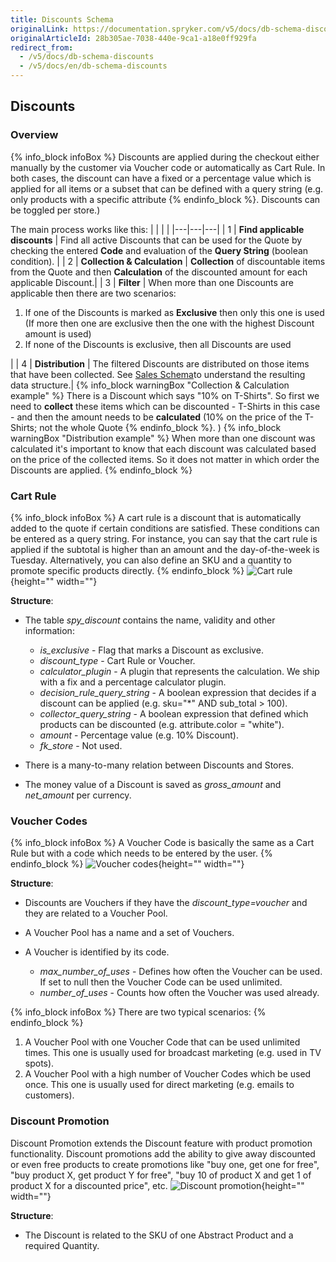 ```yaml
---
title: Discounts Schema
originalLink: https://documentation.spryker.com/v5/docs/db-schema-discounts
originalArticleId: 28b305ae-7038-440e-9ca1-a18e0ff929fa
redirect_from:
  - /v5/docs/db-schema-discounts
  - /v5/docs/en/db-schema-discounts
---
```



## Discounts

### Overview

{% info_block infoBox %}
Discounts are applied during the checkout either manually by the customer via Voucher code or automatically as Cart Rule. In both cases, the discount can have a fixed or a percentage value which is applied for all items or a subset that can be defined with a query string (e.g. only products with a specific attribute
{% endinfo_block %}. Discounts can be toggled per store.)

The main process works like this:
| | | |
|---|---|---| 
| 1 |  **Find applicable discounts** | Find all active Discounts that can be used for the Quote by checking the entered **Code** and evaluation of the **Query String** (boolean condition). |
| 2 |  **Collection & Calculation** | **Collection** of discountable items from the Quote and then **Calculation** of the discounted amount for each applicable Discount.|
| 3 |  **Filter** | When more than one Discounts are applicable then there are two scenarios:<ol><li>If one of the Discounts is marked as **Exclusive** then only this one is used (If more then one are exclusive then the one with the highest Discount amount is used)</li><li>If none of the Discounts is exclusive, then all Discounts are used</li></ol> |
| 4 |  **Distribution** | The filtered Discounts are distributed on those items that have been collected. See [Sales Schema](db-schema-sales.htm)to understand the resulting data structure.|
{% info_block warningBox "Collection & Calculation example" %}
There is a Discount which says "10% on T-Shirts". So first we need to **collect** these items which can be discounted - T-Shirts in this case - and then the amount needs to be **calculated** (10% on the price of the T-Shirts; not the whole Quote
{% endinfo_block %}. )
{% info_block warningBox "Distribution example" %}
When more than one discount was calculated it's important to know that each discount was calculated based on the price of the collected items. So it does not matter in which order the Discounts are applied. 
{% endinfo_block %}

### Cart Rule

{% info_block infoBox %}
A cart rule is a discount that is automatically added to the quote if certain conditions are satisfied. These conditions can be entered as a query string. For instance, you can say that the cart rule is applied if the subtotal is higher than an amount and the day-of-the-week is Tuesday. Alternatively, you can also define an SKU and a quantity to promote specific products directly.
{% endinfo_block %}
![Cart rule](https://spryker.s3.eu-central-1.amazonaws.com/docs/Developer+Guide/Database+Schema+Guide/Discounts+Schema/cart-rule.png){height="" width=""}

**Structure**:

* The table *spy_discount* contains the name, validity and other information:

  - *is_exclusive* - Flag that marks a Discount as exclusive.
  - *discount_type* - Cart Rule or Voucher.
  - *calculator_plugin* - A plugin that represents the calculation. We ship with a fix and a percentage calculator plugin.
  - *decision_rule_query_string* - A boolean expression that decides if a discount can be applied (e.g. sku="*" AND sub_total > 100).
  - *collector_query_string* - A boolean expression that defined which products can be discounted (e.g. attribute.color = "white").
  - *amount* - Percentage value (e.g. 10% Discount).
  - *fk_store* -  Not used.

* There is a many-to-many relation between Discounts and Stores.
* The money value of a Discount is saved as *gross_amount* and *net_amount* per currency.

### Voucher Codes

{% info_block infoBox %}
A Voucher Code is basically the same as a Cart Rule but with a code which needs to be entered by the user.
{% endinfo_block %}
![Voucher codes](https://spryker.s3.eu-central-1.amazonaws.com/docs/Developer+Guide/Database+Schema+Guide/Discounts+Schema/voucher-codes.png){height="" width=""}

**Structure**:

* Discounts are Vouchers if they have the *discount_type=voucher* and they are related to a Voucher Pool.
* A Voucher Pool has a name and a set of Vouchers.
* A Voucher is identified by its code.

  - *max_number_of_uses* - Defines how often the Voucher can be used. If set to null then the Voucher Code can be used unlimited.
  - *number_of_uses* - Counts how often the Voucher was used already.


{% info_block infoBox %}
There are two typical scenarios:
{% endinfo_block %}
1. A Voucher Pool with one Voucher Code that can be used unlimited times. This one is usually used for broadcast marketing (e.g. used in TV spots).
2. A Voucher Pool with a high number of Voucher Codes which be used once. This one is usually used for direct marketing (e.g. emails to customers).

### Discount Promotion

Discount Promotion extends the Discount feature with product promotion functionality. Discount promotions add the ability to give away discounted or even free products to create promotions like "buy one, get one for free", "buy product X, get product Y for free", "buy 10 of product X and get 1 of product X for a discounted price", etc.
![Discount promotion](https://spryker.s3.eu-central-1.amazonaws.com/docs/Developer+Guide/Database+Schema+Guide/Discounts+Schema/discount-promotion.png){height="" width=""}

**Structure**:

* The Discount is related to the SKU of one Abstract Product and a required Quantity.
